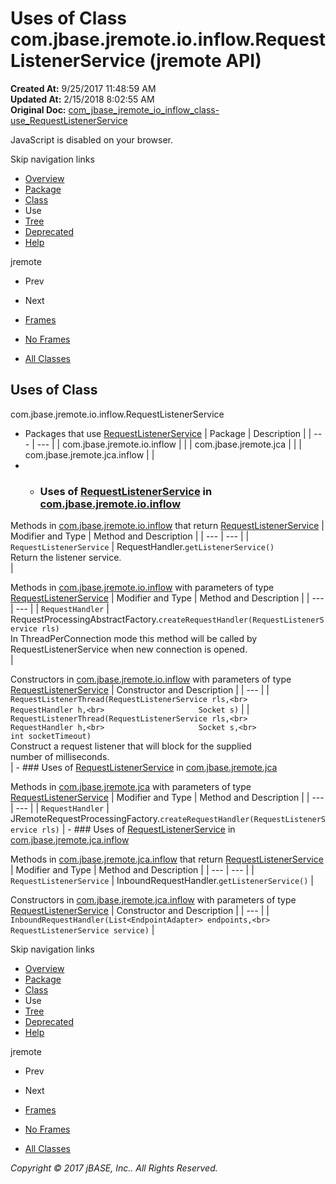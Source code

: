 # Uses of Class com.jbase.jremote.io.inflow.RequestListenerService (jremote   API)

**Created At:** 9/25/2017 11:48:59 AM  
**Updated At:** 2/15/2018 8:02:55 AM  
**Original Doc:** [com_jbase_jremote_io_inflow_class-use_RequestListenerService](https://docs.jbase.com/39257-class-use/com_jbase_jremote_io_inflow_class-use_RequestListenerService)  

<!--<br>    try {<br>        if (location.href.indexOf('is-external=true') == -1) {<br>            parent.document.title="Uses of Class com.jbase.jremote.io.inflow.RequestListenerService (jremote   API)";<br>        }<br>    }<br>    catch(err) {<br>    }<br>//-->
JavaScript is disabled on your browser.

Skip navigation links

- [Overview](../../../../../../overview-summary.html)
- [Package](./../../com.jbase.jremote.io.inflow-%28jremote---api%29)
- [Class](./../../requestlistenerservice-%28jremote---api%29 "class in com.jbase.jremote.io.inflow")
- Use
- [Tree](./../../com.jbase.jremote.io.inflow-class-hierarchy-%28jremote---api%29)
- [Deprecated](../../../../../../deprecated-list.html)
- [Help](../../../../../../help-doc.html)


jremote <br>

- Prev
- Next


- [Frames](./.)
- [No Frames](./.)


- [All Classes](../../../../../../allclasses-noframe.html)


<!--<br>  allClassesLink = document.getElementById("allclasses\_navbar\_top");<br>  if(window==top) {<br>    allClassesLink.style.display = "block";<br>  }<br>  else {<br>    allClassesLink.style.display = "none";<br>  }<br>  //-->

## Uses of Class
com.jbase.jremote.io.inflow.RequestListenerService

- Packages that use [RequestListenerService](./../../requestlistenerservice-%28jremote---api%29 "class in com.jbase.jremote.io.inflow") | Package | Description |
| --- | --- |
| com.jbase.jremote.io.inflow |   |
| com.jbase.jremote.jca |   |
| com.jbase.jremote.jca.inflow |   |
- - ### Uses of [RequestListenerService](./../../requestlistenerservice-%28jremote---api%29 "class in com.jbase.jremote.io.inflow") in [com.jbase.jremote.io.inflow](./../../com.jbase.jremote.io.inflow-%28jremote---api%29)


Methods in [com.jbase.jremote.io.inflow](./../../com.jbase.jremote.io.inflow-%28jremote---api%29) that return [RequestListenerService](./../../requestlistenerservice-%28jremote---api%29 "class in com.jbase.jremote.io.inflow") | Modifier and Type | Method and Description |
| --- | --- |
| `RequestListenerService` | RequestHandler.`getListenerService()`<br>Return the listener service.<br> |



Methods in [com.jbase.jremote.io.inflow](./../../com.jbase.jremote.io.inflow-%28jremote---api%29) with parameters of type [RequestListenerService](./../../requestlistenerservice-%28jremote---api%29 "class in com.jbase.jremote.io.inflow") | Modifier and Type | Method and Description |
| --- | --- |
| `RequestHandler` | RequestProcessingAbstractFactory.`createRequestHandler(RequestListenerService rls)`<br>In ThreadPerConnection mode this method will be called by<br> RequestListenerService when new connection is opened.<br> |



Constructors in [com.jbase.jremote.io.inflow](./../../com.jbase.jremote.io.inflow-%28jremote---api%29) with parameters of type [RequestListenerService](./../../requestlistenerservice-%28jremote---api%29 "class in com.jbase.jremote.io.inflow") | Constructor and Description |
| --- |
| `RequestListenerThread(RequestListenerService rls,<br>                     RequestHandler h,<br>                     Socket s)`  |
| `RequestListenerThread(RequestListenerService rls,<br>                     RequestHandler h,<br>                     Socket s,<br>                     int socketTimeout)`<br>Construct a request listener that will block for the supplied<br> number of milliseconds.<br> |
    - ### Uses of [RequestListenerService](./../../requestlistenerservice-%28jremote---api%29 "class in com.jbase.jremote.io.inflow") in [com.jbase.jremote.jca](./../../../../jca/com.jbase.jremote.jca-%28jremote---api%29)


Methods in [com.jbase.jremote.jca](./../../../../jca/com.jbase.jremote.jca-%28jremote---api%29) with parameters of type [RequestListenerService](./../../requestlistenerservice-%28jremote---api%29 "class in com.jbase.jremote.io.inflow") | Modifier and Type | Method and Description |
| --- | --- |
| `RequestHandler` | JRemoteRequestProcessingFactory.`createRequestHandler(RequestListenerService rls)`  |
    - ### Uses of [RequestListenerService](./../../requestlistenerservice-%28jremote---api%29 "class in com.jbase.jremote.io.inflow") in [com.jbase.jremote.jca.inflow](./../../../../jca/inflow/com.jbase.jremote.jca.inflow-%28jremote---api%29)


Methods in [com.jbase.jremote.jca.inflow](./../../../../jca/inflow/com.jbase.jremote.jca.inflow-%28jremote---api%29) that return [RequestListenerService](./../../requestlistenerservice-%28jremote---api%29 "class in com.jbase.jremote.io.inflow") | Modifier and Type | Method and Description |
| --- | --- |
| `RequestListenerService` | InboundRequestHandler.`getListenerService()`  |



Constructors in [com.jbase.jremote.jca.inflow](./../../../../jca/inflow/com.jbase.jremote.jca.inflow-%28jremote---api%29) with parameters of type [RequestListenerService](./../../requestlistenerservice-%28jremote---api%29 "class in com.jbase.jremote.io.inflow") | Constructor and Description |
| --- |
| `InboundRequestHandler(List<EndpointAdapter> endpoints,<br>                     RequestListenerService service)`  |

Skip navigation links

- [Overview](../../../../../../overview-summary.html)
- [Package](./../../com.jbase.jremote.io.inflow-%28jremote---api%29)
- [Class](./../../requestlistenerservice-%28jremote---api%29 "class in com.jbase.jremote.io.inflow")
- Use
- [Tree](./../../com.jbase.jremote.io.inflow-class-hierarchy-%28jremote---api%29)
- [Deprecated](../../../../../../deprecated-list.html)
- [Help](../../../../../../help-doc.html)


jremote <br>

- Prev
- Next


- [Frames](./.)
- [No Frames](./.)


- [All Classes](../../../../../../allclasses-noframe.html)


<!--<br>  allClassesLink = document.getElementById("allclasses\_navbar\_bottom");<br>  if(window==top) {<br>    allClassesLink.style.display = "block";<br>  }<br>  else {<br>    allClassesLink.style.display = "none";<br>  }<br>  //-->

*Copyright © 2017 jBASE, Inc.. All Rights Reserved.*
